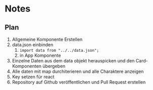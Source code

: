 # Notes

## Plan

1. Allgemeine <Card> Komponente Erstellen
2. data.json einbinden
   1. `import data from "../../data.json";`
   2. in App Komponente
3. Einzelne Daten aus dem data objekt herauspicken und den Card-Komponenten übergeben
4. Alle daten mit map durchiterieren und alle Charaktere anzeigen
5. Key setzen für react
6. Repository auf Github veröffentlichen und Pull Request erstellen
